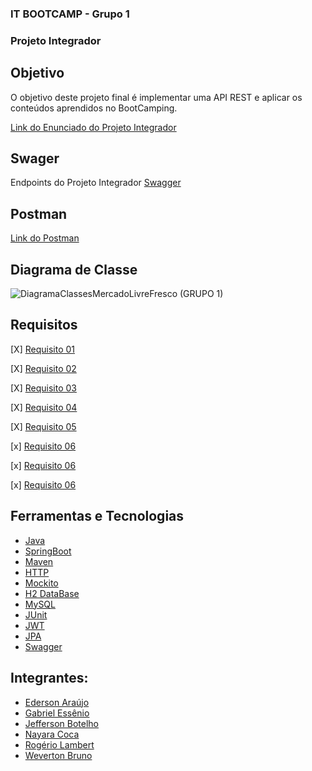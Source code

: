 ### IT BOOTCAMP - Grupo 1

### Projeto Integrador

## Objetivo
O objetivo deste projeto final é implementar uma API REST e aplicar os conteúdos aprendidos no BootCamping.

[Link do Enunciado do Projeto Integrador](https://drive.google.com/file/d/1bBOM49bxqRR7apxP3sgV7_LRiTq9xQD2/view)

## Swager
Endpoints do Projeto Integrador
[Swagger](http://localhost:8080/swagger-ui/)

## Postman

[Link do Postman](https://www.getpostman.com/collections/a26a80aef9f833ed8132)

## Diagrama de Classe

![DiagramaClassesMercadoLivreFresco (GRUPO 1)](https://user-images.githubusercontent.com/78379011/166461615-35c49514-c2b5-4355-9189-e6a7837bdea0.png)

## Requisitos

[X] [Requisito 01](https://drive.google.com/file/d/1rbT3upYAwN-CrOVtze0M2Fq7Cobuj7FD/view)

[X] [Requisito 02](https://drive.google.com/file/d/1M66St3F6TwWJ6WG_s1in75_bMyeKb8PM/view)

[X] [Requisito 03](https://drive.google.com/file/d/1GnTl6sHhdvyKjR0oz0nXlyvzH-oW_2Jv/view)

[X] [Requisito 04](https://drive.google.com/file/d/1kNZLztafr2tXuDU24W9xwUu09va2kMP0/view)

[X] [Requisito 05](https://drive.google.com/file/d/1yiEzdwI87K7AO9bgPffHbb0DPjVKM-oP/view)

[x] [Requisito 06](https://github.com/GabrielEssenio/Mercado-Livre-Frescos/blob/develop/Requisito_6_-CRUD_Feedback.docx.pdf)

[x] [Requisito 06](https://github.com/GabrielEssenio/Mercado-Livre-Frescos/blob/develop/Requisito_6_-List_Product_By_Id.docx.pdf)

[x] [Requisito 06](https://github.com/GabrielEssenio/Mercado-Livre-Frescos/blob/develop/Requisito_6_-_List_Product_By_Rating.docx.pdf)

## Ferramentas e Tecnologias
- [Java](https://docs.oracle.com/en/java/)
- [SpringBoot](https://spring.io/projects/spring-boot)
- [Maven](https://maven.apache.org/guides/)
- [HTTP](https://devdocs.io/http/)
- [Mockito](https://site.mockito.org/)
- [H2 DataBase](https://www.h2database.com/html/main.html)
- [MySQL](https://dev.mysql.com/doc/)
- [JUnit](https://junit.org/junit5/docs/5.0.0/api/overview-summary.html)
- [JWT](https://jwt.io/introduction)
- [JPA](https://docs.spring.io/spring-data/jpa/docs/current/reference/html/)
- [Swagger](https://swagger.io/)

## Integrantes:
- [Ederson Araújo](https://github.com/edersonrodara)
- [Gabriel Essênio](https://github.com/GabrielEssenio)
- [Jefferson Botelho](https://github.com/jeffbotelho)
- [Nayara Coca](https://github.com/Naycoca)
- [Rogério Lambert](https://github.com/rogerio-lambert)
- [Weverton Bruno](https://github.com/wevertonbruno)
